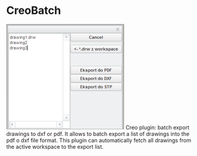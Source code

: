 # CreoBatch
![Plugin window](creo_batch.png)
Creo plugin: batch export drawings to dxf or pdf. It allows to batch export a list of drawings into the pdf o dxf file format. This plugin can automatically fetch all drawings from the active workspace to the export list.
